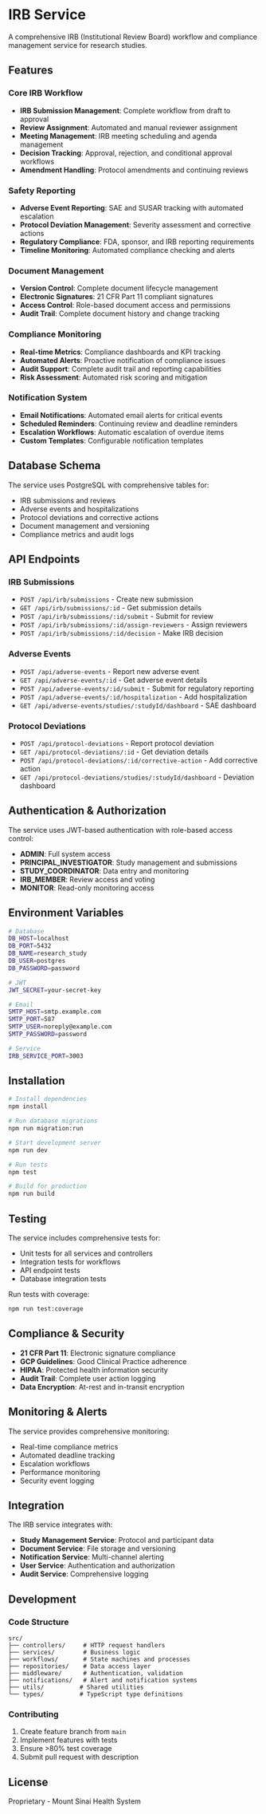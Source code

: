 # IRB Service

A comprehensive IRB (Institutional Review Board) workflow and compliance management service for research studies.

## Features

### Core IRB Workflow
- **IRB Submission Management**: Complete workflow from draft to approval
- **Review Assignment**: Automated and manual reviewer assignment
- **Meeting Management**: IRB meeting scheduling and agenda management
- **Decision Tracking**: Approval, rejection, and conditional approval workflows
- **Amendment Handling**: Protocol amendments and continuing reviews

### Safety Reporting
- **Adverse Event Reporting**: SAE and SUSAR tracking with automated escalation
- **Protocol Deviation Management**: Severity assessment and corrective actions
- **Regulatory Compliance**: FDA, sponsor, and IRB reporting requirements
- **Timeline Monitoring**: Automated compliance checking and alerts

### Document Management
- **Version Control**: Complete document lifecycle management
- **Electronic Signatures**: 21 CFR Part 11 compliant signatures
- **Access Control**: Role-based document access and permissions
- **Audit Trail**: Complete document history and change tracking

### Compliance Monitoring
- **Real-time Metrics**: Compliance dashboards and KPI tracking
- **Automated Alerts**: Proactive notification of compliance issues
- **Audit Support**: Complete audit trail and reporting capabilities
- **Risk Assessment**: Automated risk scoring and mitigation

### Notification System
- **Email Notifications**: Automated email alerts for critical events
- **Scheduled Reminders**: Continuing review and deadline reminders
- **Escalation Workflows**: Automatic escalation of overdue items
- **Custom Templates**: Configurable notification templates

## Database Schema

The service uses PostgreSQL with comprehensive tables for:
- IRB submissions and reviews
- Adverse events and hospitalizations
- Protocol deviations and corrective actions
- Document management and versioning
- Compliance metrics and audit logs

## API Endpoints

### IRB Submissions
- `POST /api/irb/submissions` - Create new submission
- `GET /api/irb/submissions/:id` - Get submission details
- `POST /api/irb/submissions/:id/submit` - Submit for review
- `POST /api/irb/submissions/:id/assign-reviewers` - Assign reviewers
- `POST /api/irb/submissions/:id/decision` - Make IRB decision

### Adverse Events
- `POST /api/adverse-events` - Report new adverse event
- `GET /api/adverse-events/:id` - Get adverse event details
- `POST /api/adverse-events/:id/submit` - Submit for regulatory reporting
- `POST /api/adverse-events/:id/hospitalization` - Add hospitalization
- `GET /api/adverse-events/studies/:studyId/dashboard` - SAE dashboard

### Protocol Deviations
- `POST /api/protocol-deviations` - Report protocol deviation
- `GET /api/protocol-deviations/:id` - Get deviation details
- `POST /api/protocol-deviations/:id/corrective-action` - Add corrective action
- `GET /api/protocol-deviations/studies/:studyId/dashboard` - Deviation dashboard

## Authentication & Authorization

The service uses JWT-based authentication with role-based access control:
- **ADMIN**: Full system access
- **PRINCIPAL_INVESTIGATOR**: Study management and submissions
- **STUDY_COORDINATOR**: Data entry and monitoring
- **IRB_MEMBER**: Review access and voting
- **MONITOR**: Read-only monitoring access

## Environment Variables

```bash
# Database
DB_HOST=localhost
DB_PORT=5432
DB_NAME=research_study
DB_USER=postgres
DB_PASSWORD=password

# JWT
JWT_SECRET=your-secret-key

# Email
SMTP_HOST=smtp.example.com
SMTP_PORT=587
SMTP_USER=noreply@example.com
SMTP_PASSWORD=password

# Service
IRB_SERVICE_PORT=3003
```

## Installation

```bash
# Install dependencies
npm install

# Run database migrations
npm run migration:run

# Start development server
npm run dev

# Run tests
npm test

# Build for production
npm run build
```

## Testing

The service includes comprehensive tests for:
- Unit tests for all services and controllers
- Integration tests for workflows
- API endpoint tests
- Database integration tests

Run tests with coverage:
```bash
npm run test:coverage
```

## Compliance & Security

- **21 CFR Part 11**: Electronic signature compliance
- **GCP Guidelines**: Good Clinical Practice adherence
- **HIPAA**: Protected health information security
- **Audit Trail**: Complete user action logging
- **Data Encryption**: At-rest and in-transit encryption

## Monitoring & Alerts

The service provides comprehensive monitoring:
- Real-time compliance metrics
- Automated deadline tracking
- Escalation workflows
- Performance monitoring
- Security event logging

## Integration

The IRB service integrates with:
- **Study Management Service**: Protocol and participant data
- **Document Service**: File storage and versioning
- **Notification Service**: Multi-channel alerting
- **User Service**: Authentication and authorization
- **Audit Service**: Comprehensive logging

## Development

### Code Structure
```
src/
├── controllers/     # HTTP request handlers
├── services/        # Business logic
├── workflows/       # State machines and processes
├── repositories/    # Data access layer
├── middleware/      # Authentication, validation
├── notifications/   # Alert and notification systems
├── utils/          # Shared utilities
└── types/          # TypeScript type definitions
```

### Contributing

1. Create feature branch from `main`
2. Implement features with tests
3. Ensure >80% test coverage
4. Submit pull request with description

## License

Proprietary - Mount Sinai Health System